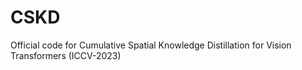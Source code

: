 # CSKD
Official code for Cumulative Spatial Knowledge Distillation for Vision Transformers (ICCV-2023)
